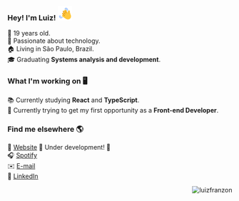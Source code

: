 ### Hey! I'm Luiz! <img width="32" src="./media/outros/handWaving.gif">

🎂 19 years old. <br>
💚 Passionate about technology. <br>
🏠 Living in São Paulo, Brazil. <br>
🎓 Graduating **Systems analysis and development**. <br>

### What I'm working on 🖥️

📚 Currently studying **React** and **TypeScript**.  <br>
🧠 Currently trying to get my first opportunity as a **Front-end Developer**. <br>

### Find me elsewhere 🌎

🚀 [Website](https://luizfranzon.dev) 🚧 Under development! 🚧 <br>
🎧 [Spotify](https://open.spotify.com/user/8cfpqllf0b54012usbsgz48nx) <br>
✉️ [E-mail](mailto:luizfranzon@outlook.com) <br>
💼 [LinkedIn](https://www.linkedin.com/in/luizffranzon/) <br>

<p align="right"><img src="https://komarev.com/ghpvc/?username=luizfranzon&label=Visits&color=196cbe&style=flat" alt="luizfranzon"/></p>
